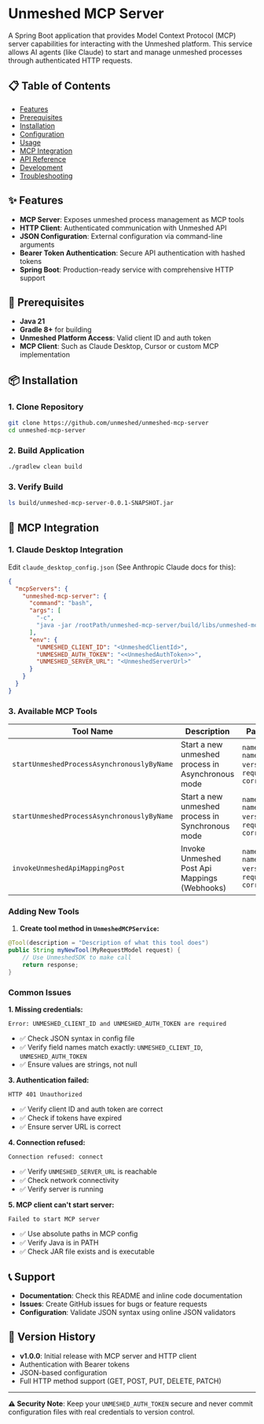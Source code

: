 # Unmeshed MCP Server

A Spring Boot application that provides Model Context Protocol (MCP) server capabilities for interacting with the Unmeshed platform. This service allows AI agents (like Claude) to start and manage unmeshed processes through authenticated HTTP requests.

## 📋 Table of Contents

- [Features](#features)
- [Prerequisites](#prerequisites)
- [Installation](#installation)
- [Configuration](#configuration)
- [Usage](#usage)
- [MCP Integration](#mcp-integration)
- [API Reference](#api-reference)
- [Development](#development)
- [Troubleshooting](#troubleshooting)

## ✨ Features

- **MCP Server**: Exposes unmeshed process management as MCP tools
- **HTTP Client**: Authenticated communication with Unmeshed API
- **JSON Configuration**: External configuration via command-line arguments
- **Bearer Token Authentication**: Secure API authentication with hashed tokens
- **Spring Boot**: Production-ready service with comprehensive HTTP support

## 🔧 Prerequisites

- **Java 21**
- **Gradle 8+** for building
- **Unmeshed Platform Access**: Valid client ID and auth token
- **MCP Client**: Such as Claude Desktop, Cursor or custom MCP implementation

## 📦 Installation

### 1. Clone Repository
```bash
git clone https://github.com/unmeshed/unmeshed-mcp-server
cd unmeshed-mcp-server
```

### 2. Build Application
```bash
./gradlew clean build
```

### 3. Verify Build
```bash
ls build/unmeshed-mcp-server-0.0.1-SNAPSHOT.jar
```


## 🔌 MCP Integration

### 1. Claude Desktop Integration

Edit `claude_desktop_config.json` (See Anthropic Claude docs for this):

```json
{
  "mcpServers": {
    "unmeshed-mcp-server": {
      "command": "bash",
      "args": [
        "-c",
        "java -jar /rootPath/unmeshed-mcp-server/build/libs/unmeshed-mcp-server-0.0.1-SNAPSHOT.jar"
      ],
      "env": {
        "UNMESHED_CLIENT_ID": "<UnmeshedClientId>",
        "UNMESHED_AUTH_TOKEN": "<<UnmeshedAuthToken>>",
        "UNMESHED_SERVER_URL": "<UnmeshedServerUrl>"
      }
    }
  }
}
```

### 3. Available MCP Tools

| Tool Name | Description | Parameters                                                       |
|-----------|-------------|------------------------------------------------------------------|
| `startUnmeshedProcessAsynchronouslyByName` | Start a new unmeshed process in Asynchronous mode | `name` `namespace` `version` `input` `requestId` `correlationId` |
| `startUnmeshedProcessAsynchronouslyByName` | Start a new unmeshed process in Synchronous mode  | `name` `namespace` `version` `input` `requestId` `correlationId` |
| `invokeUnmeshedApiMappingPost`  | Invoke Unmeshed Post Api Mappings (Webhooks)      | `name` `namespace` `version` `input` `requestId` `correlationId` |


### Adding New Tools

1. **Create tool method in `UnmeshedMCPService`:**
```java
@Tool(description = "Description of what this tool does")
public String myNewTool(MyRequestModel request) {
    // Use UnmeshedSDK to make call
    return response;
}
```



### Common Issues

**1. Missing credentials:**
```
Error: UNMESHED_CLIENT_ID and UNMESHED_AUTH_TOKEN are required
```
- ✅ Check JSON syntax in config file
- ✅ Verify field names match exactly: `UNMESHED_CLIENT_ID`, `UNMESHED_AUTH_TOKEN`
- ✅ Ensure values are strings, not null

**3. Authentication failed:**
```
HTTP 401 Unauthorized
```
- ✅ Verify client ID and auth token are correct
- ✅ Check if tokens have expired
- ✅ Ensure server URL is correct

**4. Connection refused:**
```
Connection refused: connect
```
- ✅ Verify `UNMESHED_SERVER_URL` is reachable
- ✅ Check network connectivity
- ✅ Verify server is running

**5. MCP client can't start server:**
```
Failed to start MCP server
```
- ✅ Use absolute paths in MCP config
- ✅ Verify Java is in PATH
- ✅ Check JAR file exists and is executable


## 📞 Support

- **Documentation**: Check this README and inline code documentation
- **Issues**: Create GitHub issues for bugs or feature requests
- **Configuration**: Validate JSON syntax using online JSON validators

## 🔄 Version History

- **v1.0.0**: Initial release with MCP server and HTTP client
- Authentication with Bearer tokens
- JSON-based configuration
- Full HTTP method support (GET, POST, PUT, DELETE, PATCH)

---

**⚠️ Security Note**: Keep your `UNMESHED_AUTH_TOKEN` secure and never commit configuration files with real credentials to version control.
